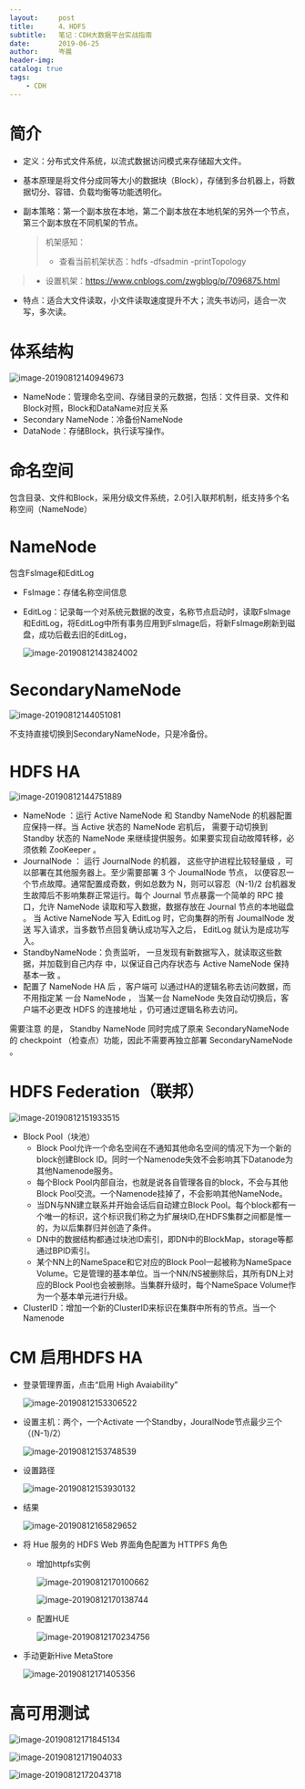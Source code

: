 ```yaml
---
layout:     post  
title:      4、HDFS    
subtitle:   笔记：CDH大数据平台实战指南 
date:       2019-06-25  
author:     岑晨  
header-img: 
catalog: true  
tags:  
    - CDH 
---
```

# 简介

- 定义：分布式文件系统，以流式数据访问模式来存储超大文件。

- 基本原理是将文件分成同等大小的数据块（Block），存储到多台机器上，将数据切分、容错、负载均衡等功能透明化。

- 副本策略：第一个副本放在本地，第二个副本放在本地机架的另外一个节点，第三个副本放在不同机架的节点。

  > 机架感知：
  >
  > - 查看当前机架状态：hdfs -dfsadmin -printTopology
> - 设置机架：https://www.cnblogs.com/zwgblog/p/7096875.html

- 特点：适合大文件读取，小文件读取速度提升不大；流失书访问，适合一次写，多次读。

# 体系结构 

![image-20190812140949673](https://raw.githubusercontent.com/oolong0616/oolong0616.github.io/master/img/image-20190812140949673.png)

- NameNode：管理命名空间、存储目录的元数据，包括：文件目录、文件和Block对照，Block和DataName对应关系
- Secondary NameNode：冷备份NameNode
- DataNode：存储Block，执行读写操作。

# 命名空间

包含目录、文件和Block，采用分级文件系统，2.0引入联邦机制，纸支持多个名称空间（NameNode）

# NameNode

包含FsImage和EditLog

- FsImage：存储名称空间信息

- EditLog：记录每一个对系统元数据的改变，名称节点启动时，读取FsImage和EditLog，将EditLog中所有事务应用到FsImage后，将新FsImage刷新到磁盘，成功后截去旧的EditLog，

  ![image-20190812143824002](https://raw.githubusercontent.com/oolong0616/oolong0616.github.io/master/img/image-20190812143824002.png)

# SecondaryNameNode 

![image-20190812144051081](https://raw.githubusercontent.com/oolong0616/oolong0616.github.io/master/img/image-20190812144051081.png)

不支持直接切换到SecondaryNameNode，只是冷备份。

# 	HDFS HA

![image-20190812144751889](https://raw.githubusercontent.com/oolong0616/oolong0616.github.io/master/img/image-20190812144751889.png)

- NameNode ：运行 Active NameNode 和 Standby NameNode 的机器配置应保持一样。当 Active 状态的 NameNode 宕机后， 需要于动切换到 Standby 状态的 NameNode 来继续提供服务。如果要实现自动故障转移，必须依赖 ZooKeeper 。
-  JournalNode  ： 运行 JournalNode 的机器， 这些守护进程比较轻量级 ，可以部署在其他服务器上。至少需要部署 3 个 JoumalNode 节点， 以便容忍一个节点故障。通常配置成奇数，例如总数为 N，则可以容忍（N-1)/2 台机器发生故障后不影响集群正常运行。每个 Journal 节点暴露一个简单的 RPC 接口，允许 NameNode 读取和写入数据，数据存放在
  Journal 节点的本地磁盘 。 当 Active NameNode 写入 EditLog 时，它向集群的所有 JoumalNode 发送
  写入请求，当多数节点回复确认成功写入之后， EditLog 就认为是成功写入。
-  StandbyNameNode：负责监听， 一旦发现有新数据写入，就读取这些数据，并加载到自己内存
  中，以保证自己内存状态与 Active NameNode 保持基本一致 。
- 配置了 NameNode HA 后 ，客户端可 以通过HA的逻辑名称去访问数据，而不用指定某
  一台 NameNode ， 当某一台 NameNode 失效自动切换后，客户端不必更改 HDFS 的连接地址 ，仍可通过逻辑名称去访问。

需要注意 的是， Standby NameNode 同时完成了原来 SecondaryNameNode 的 checkpoint （检查点）功能，因此不需要再独立部署 SecondaryNameNode 。

# HDFS Federation（联邦）

![image-20190812151933515](https://raw.githubusercontent.com/oolong0616/oolong0616.github.io/master/img/image-20190812151933515.png)

- Block Pool（块池）
  - Block Pool允许一个命名空间在不通知其他命名空间的情况下为一个新的block创建Block ID。同时一个Namenode失效不会影响其下Datanode为其他Namenode服务。
  - 每个Block Pool内部自治，也就是说各自管理各自的block，不会与其他Block Pool交流。一个Namenode挂掉了，不会影响其他NameNode。
  - 当DN与NN建立联系并开始会话后自动建立Block Pool。每个block都有一个唯一的标识，这个标识我们称之为扩展块ID,在HDFS集群之间都是惟一的，为以后集群归并创造了条件。
  - DN中的数据结构都通过块池ID索引，即DN中的BlockMap，storage等都通过BPID索引。
  - 某个NN上的NameSpace和它对应的Block Pool一起被称为NameSpace Volume。它是管理的基本单位。当一个NN/NS被删除后，其所有DN上对应的Block Pool也会被删除。当集群升级时，每个NameSpace Volume作为一个基本单元进行升级。
- ClusterID：增加一个新的ClusterID来标识在集群中所有的节点。当一个Namenode

# CM 启用HDFS HA

- 登录管理界面，点击“启用 High Avaiability”

  ![image-20190812153306522](https://raw.githubusercontent.com/oolong0616/oolong0616.github.io/master/img/image-20190812153306522.png)

- 设置主机：两个，一个Activate 一个Standby，JouralNode节点最少三个（(N-1)/2）

  ![image-20190812153748539](https://raw.githubusercontent.com/oolong0616/oolong0616.github.io/master/img/image-20190812153748539.png)

- 设置路径

  ![image-20190812153930132](/MyDoc/05_WorkSpace/oolong0616.github.io/img/image-20190812153930132.png)

- 结果

  ![image-20190812165829652](https://raw.githubusercontent.com/oolong0616/oolong0616.github.io/master/img/image-20190812165829652.png)

- 将 Hue 服务的 HDFS Web 界面角色配置为 HTTPFS 角色

  - 增加httpfs实例

    ![image-20190812170100662](https://raw.githubusercontent.com/oolong0616/oolong0616.github.io/master/img/image-20190812170100662.png)

    ![image-20190812170138744](https://raw.githubusercontent.com/oolong0616/oolong0616.github.io/master/img/image-20190812170138744.png)

  - 配置HUE

    ![image-20190812170234756](https://raw.githubusercontent.com/oolong0616/oolong0616.github.io/master/img/image-20190812170234756.png)

- 手动更新Hive MetaStore 

  ![image-20190812171405356](https://raw.githubusercontent.com/oolong0616/oolong0616.github.io/master/img/image-20190812171405356.png)

# 高可用测试

![image-20190812171845134](https://raw.githubusercontent.com/oolong0616/oolong0616.github.io/master/img/image-20190812171845134.png)

![image-20190812171904033](https://raw.githubusercontent.com/oolong0616/oolong0616.github.io/master/img/image-20190812171904033.png)

![image-20190812172043718](https://raw.githubusercontent.com/oolong0616/oolong0616.github.io/master/img/image-20190812172043718.png)